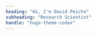 ```yaml
---
heading: "Hi, I'm David Peicho"
subheading: "Research Scientist"
handle: "hugo-theme-codex"
---
```

